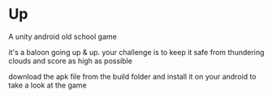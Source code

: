 # Up
A unity android old school game

it's a baloon going up & up. your challenge is to keep it safe from thundering clouds and score as high as possible

download the apk file from the build folder and install it on your android to take a look at the game

